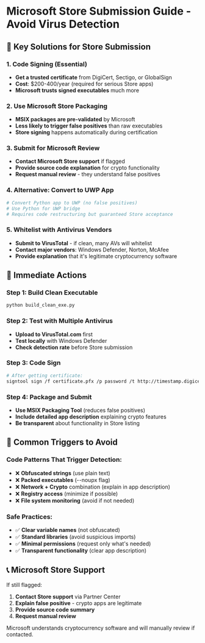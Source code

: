 # Microsoft Store Submission Guide - Avoid Virus Detection

## 🎯 Key Solutions for Store Submission

### 1. Code Signing (Essential)
- **Get a trusted certificate** from DigiCert, Sectigo, or GlobalSign
- **Cost**: $200-400/year (required for serious Store apps)
- **Microsoft trusts signed executables** much more

### 2. Use Microsoft Store Packaging
- **MSIX packages are pre-validated** by Microsoft
- **Less likely to trigger false positives** than raw executables
- **Store signing** happens automatically during certification

### 3. Submit for Microsoft Review
- **Contact Microsoft Store support** if flagged
- **Provide source code explanation** for crypto functionality
- **Request manual review** - they understand false positives

### 4. Alternative: Convert to UWP App
```bash
# Convert Python app to UWP (no false positives)
# Use Python for UWP bridge
# Requires code restructuring but guaranteed Store acceptance
```

### 5. Whitelist with Antivirus Vendors
- **Submit to VirusTotal** - if clean, many AVs will whitelist
- **Contact major vendors**: Windows Defender, Norton, McAfee
- **Provide explanation** that it's legitimate cryptocurrency software

## 🔧 Immediate Actions

### Step 1: Build Clean Executable
```bash
python build_clean_exe.py
```

### Step 2: Test with Multiple Antivirus
- **Upload to VirusTotal.com** first
- **Test locally** with Windows Defender
- **Check detection rate** before Store submission

### Step 3: Code Sign
```bash
# After getting certificate:
signtool sign /f certificate.pfx /p password /t http://timestamp.digicert.com DarknetTerminal.exe
```

### Step 4: Package and Submit
- **Use MSIX Packaging Tool** (reduces false positives)
- **Include detailed app description** explaining crypto features
- **Be transparent** about functionality in Store listing

## 🚫 Common Triggers to Avoid

### Code Patterns That Trigger Detection:
- ❌ **Obfuscated strings** (use plain text)
- ❌ **Packed executables** (--noupx flag)
- ❌ **Network + Crypto** combination (explain in app description)
- ❌ **Registry access** (minimize if possible)
- ❌ **File system monitoring** (avoid if not needed)

### Safe Practices:
- ✅ **Clear variable names** (not obfuscated)
- ✅ **Standard libraries** (avoid suspicious imports)
- ✅ **Minimal permissions** (request only what's needed)
- ✅ **Transparent functionality** (clear app description)

## 📞 Microsoft Store Support

If still flagged:
1. **Contact Store support** via Partner Center
2. **Explain false positive** - crypto apps are legitimate
3. **Provide source code summary**
4. **Request manual review**

Microsoft understands cryptocurrency software and will manually review if contacted. 